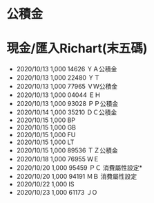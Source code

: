 # 公積金 
# 現金/匯入Richart(末五碼)

* 2020/10/13 1,000	14626 ＹＡ公積金
* 2020/10/13 1,000	22480 ＹＴ
* 2020/10/13 1,000	77965 ＶＷ公積金
* 2020/10/13 1,000	04044 ＥＨ
* 2020/10/13 1,000	93028 ＰＰ公積金
* 2020/10/14 1,000	35210 ＤＣ公積金
* 2020/10/15 1,000        BP
* 2020/10/15 1,000        GB
* 2020/10/15 1,000        FU
* 2020/10/15 1,000        LT
* 2020/10/15 1,000	89536 ＴＺ公積金
* 2020/10/18 1,000	76955 ＷＥ
* 2020/10/20 1,000 	95459 ＰＣ 消費屬性設定* 
* 2020/10/20 1,000 	94191 ＭＢ 消費屬性設定 
* 2020/10/22 1,000        IS
* 2020/10/23 1,000 	61173 ＪO 

